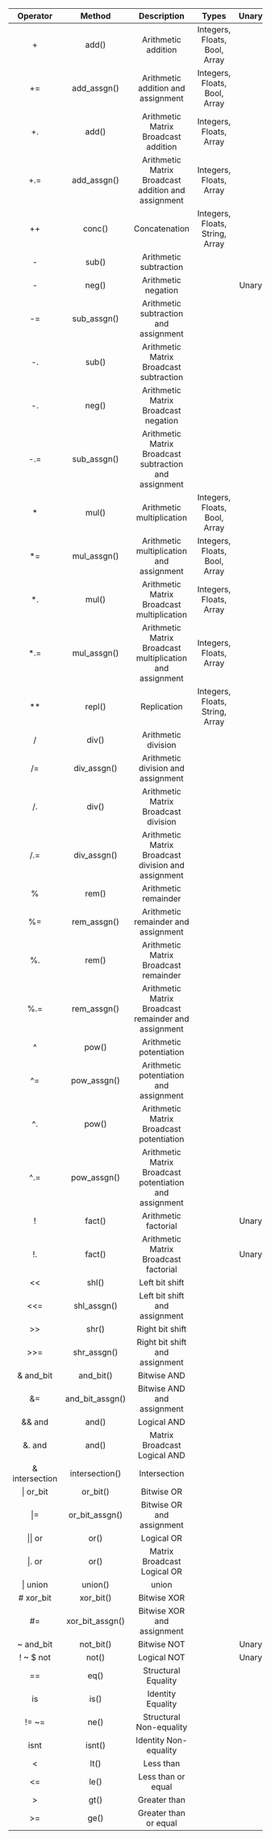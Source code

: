 Operator | Method | Description | Types | Unary
:------: | :----: | :---------: | :---: | :---:
\+ | add() | Arithmetic addition | Integers, Floats, Bool, Array
\+= | add_assgn() | Arithmetic addition and assignment | Integers, Floats, Bool, Array
\+. | add() | Arithmetic Matrix Broadcast addition | Integers, Floats, Array
\+.= | add_assgn() | Arithmetic Matrix Broadcast addition and assignment | Integers, Floats, Array
\++ | conc() | Concatenation | Integers, Floats, String, Array
\- | sub() | Arithmetic subtraction
\- | neg() | Arithmetic negation | | Unary
\-= | sub_assgn() | Arithmetic subtraction and assignment
\-. | sub() | Arithmetic Matrix Broadcast subtraction
\-. | neg() | Arithmetic Matrix Broadcast negation
\-.= | sub_assgn() | Arithmetic Matrix Broadcast subtraction and assignment
\* | mul() | Arithmetic multiplication | Integers, Floats, Bool, Array
\*= | mul_assgn() | Arithmetic multiplication and assignment | Integers, Floats, Bool, Array
\*. | mul() | Arithmetic Matrix Broadcast multiplication | Integers, Floats, Array
\*.= | mul_assgn() | Arithmetic Matrix Broadcast multiplication and assignment | Integers, Floats, Array
\** | repl() | Replication | Integers, Floats, String, Array
\/ | div() | Arithmetic division
\/= | div_assgn() | Arithmetic division and assignment
\/. | div() | Arithmetic Matrix Broadcast division
\/.= | div_assgn() | Arithmetic Matrix Broadcast division and assignment
\% | rem() | Arithmetic remainder
\%= | rem_assgn() | Arithmetic remainder and assignment
\%. | rem() | Arithmetic Matrix Broadcast remainder
\%.= | rem_assgn() | Arithmetic Matrix Broadcast remainder and assignment
\^ | pow() | Arithmetic potentiation
\^= | pow_assgn() | Arithmetic potentiation and assignment
\^. | pow() | Arithmetic Matrix Broadcast potentiation
\^.= | pow_assgn() | Arithmetic Matrix Broadcast potentiation and assignment
\! | fact() | Arithmetic factorial | | Unary
\!. | fact() | Arithmetic Matrix Broadcast factorial | | Unary
\<< | shl() | Left bit shift
\<<= | shl_assgn() | Left bit shift and assignment
\>> | shr() | Right bit shift
\>>= | shr_assgn() | Right bit shift and assignment
\& and_bit | and_bit() | Bitwise AND
\&= | and_bit_assgn() |  Bitwise AND and assignment
\&& and | and() | Logical AND
\&. and | and() | Matrix Broadcast Logical AND
\& intersection | intersection() | Intersection
\| or_bit | or_bit() | Bitwise OR
\|= | or_bit_assgn() |  Bitwise OR and assignment
\|\| or | or() | Logical OR
\|. or | or() | Matrix Broadcast Logical OR
\| union | union() | union
\# xor_bit | xor_bit() | Bitwise XOR
\#= | xor_bit_assgn() |  Bitwise XOR and assignment
\~ and_bit | not_bit() | Bitwise NOT | | Unary
\! ~ $ not | not() | Logical NOT | | Unary
\== | eq() | Structural Equality
is | is() | Identity Equality
\!= ~= | ne() | Structural Non-equality
isnt | isnt() | Identity Non-equality
\< | lt() | Less than
\<= | le() | Less than or equal
\> | gt() | Greater than
\>= | ge() | Greater than or equal
